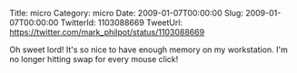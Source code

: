 Title: micro
Category: micro
Date: 2009-01-07T00:00:00
Slug: 2009-01-07T00:00:00
TwitterId: 1103088669
TweetUrl: https://twitter.com/mark_philpot/status/1103088669

Oh sweet lord! It's so nice to have enough memory on my workstation. I'm no longer hitting swap for every mouse click!